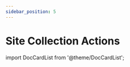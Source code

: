 ```yaml
---
sidebar_position: 5
---
```


# Site Collection Actions

import DocCardList from '@theme/DocCardList';

<DocCardList />

